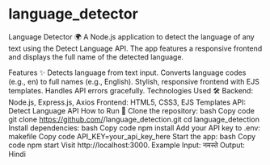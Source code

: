 # language_detector
Language Detector 🌍
A Node.js application to detect the language of any text using the Detect Language API. The app features a responsive frontend and displays the full name of the detected language.

Features ✨
Detects language from text input.
Converts language codes (e.g., en) to full names (e.g., English).
Stylish, responsive frontend with EJS templates.
Handles API errors gracefully.
Technologies Used 🛠
Backend: Node.js, Express.js, Axios
Frontend: HTML5, CSS3, EJS Templates
API: Detect Language API
How to Run 🚀
Clone the repository:
bash
Copy code
git clone https://github.com/<your-username>/language_detection.git
cd language_detection
Install dependencies:
bash
Copy code
npm install
Add your API key to .env:
makefile
Copy code
API_KEY=your_api_key_here
Start the app:
bash
Copy code
npm start
Visit http://localhost:3000.
Example
Input: नमस्ते
Output: Hindi